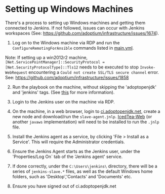 # Setting up Windows Machines

There's a process to setting up Windows machines and getting them connected to Jenkins. If not followed, issues can occur with Jenkins workspaces (See: https://github.com/adoptium/infrastructure/issues/1674).

1) Log on to the Windows machine via RDP and run the `ConfigureRemotingForAnsible` commands listed in [main.yml](https://github.com/adoptium/infrastructure/blob/master/ansible/playbooks/AdoptOpenJDK_Windows_Playbook/main.yml).

Note: If setting up a win2012r2 machine, `[Net.ServicePointManager]::SecurityProtocol = [Net.SecurityProtocolType]::Tls12` needs to be executed to stop `Invoke-WebRequest` encountering a `Could not create SSL/TLS secure channel` error. See: https://github.com/adoptium/infrastructure/issues/1858

2) Run the playbook on the machine, without skipping the 'adoptopenjdk' and 'jenkins' tags. (See [this](https://github.com/adoptium/infrastructure/blob/master/ansible/README.md) for more information).

3) Login to the Jenkins user on the machine via RDP.

4) On the machine, in a web browser, login to [ci.adoptopenjdk.net](https://ci.adoptopenjdk.net/), create a new node and download/run the `slave-agent.jnlp`. [IcedTea-Web](https://adoptopenjdk.net/icedtea-web.html) (or another `javaws` implementation) will need to be installed to run the `.jnlp` file.

5) Install the Jenkins agent as a service, by clicking 'File > Install as a Service'. This will require the Administrator credentials.

6) Ensure the Jenkins Agent starts as the Jenkins user, under the 'Properties/Log On` tab of the 'Jenkins agent' service.

7) If done correctly, under the `C:\Users\jenkins\` directory, there will be a series of `jenkins-slave.*` files, as well as the default Windows home folders, such as 'Desktop','Contacts' and 'Documents' etc.

8) Ensure you have signed out of ci.adoptopenjdk.net
